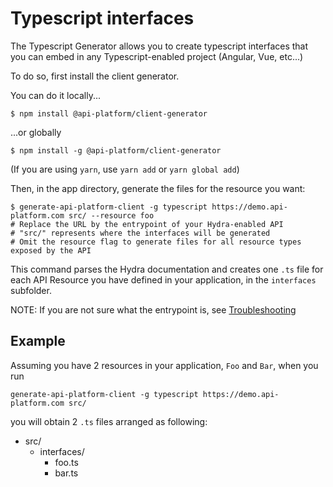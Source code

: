 # Typescript interfaces

The Typescript Generator allows you to create typescript interfaces that you can embed in any Typescript-enabled project (Angular, Vue, etc...)

To do so, first install the client generator.

You can do it locally...

    $ npm install @api-platform/client-generator

...or globally

    $ npm install -g @api-platform/client-generator

(If you are using `yarn`, use `yarn add` or `yarn global add`)

Then, in the app directory, generate the files for the resource you want:

    $ generate-api-platform-client -g typescript https://demo.api-platform.com src/ --resource foo
    # Replace the URL by the entrypoint of your Hydra-enabled API
    # "src/" represents where the interfaces will be generated
    # Omit the resource flag to generate files for all resource types exposed by the API

This command parses the Hydra documentation and creates one `.ts` file for each API Resource you have defined in your application, in the `interfaces` subfolder.

NOTE: If you are not sure what the entrypoint is, see [Troubleshooting](troubleshooting.md)

## Example

Assuming you have 2 resources in your application, `Foo` and `Bar`, when you run

`generate-api-platform-client -g typescript https://demo.api-platform.com src/`

you will obtain 2 `.ts` files arranged as following:

* src/
  * interfaces/
    * foo.ts
    * bar.ts
